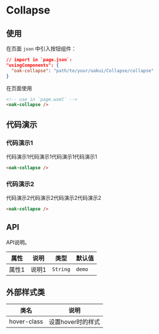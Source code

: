 # Collapse

## 使用

在页面 `json` 中引入按钮组件：

```json
// import in `page.json`:
"usingComponents": {
  "oak-collapse": "path/to/your/oakui/Collapse/collapse"
}
```

在页面使用
```html
<!-- use in `page.wxml` -->
<oak-collapse />
```

## 代码演示
### 代码演示1
代码演示1代码演示1代码演示1代码演示1
```html
<oak-collapse />
```

### 代码演示2
代码演示2代码演示2代码演示2代码演示2
```html
<oak-collapse />
```


## API
API说明。

| 属性 | 说明 | 类型 | 默认值 |
|-----------|-----------|-----------|-------------|
| 属性1 | 说明1 | `String` | `demo` |


## 外部样式类

| 类名 | 说明 |
|-----------|-----------|
| hover-class | 设置hover时的样式 |


